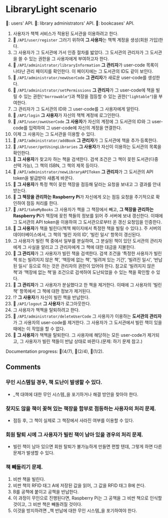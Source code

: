 # LibraryLight scenario

:small_orange_diamond:: users' API.
:small_blue_diamond:: library administrators' API.
:small_red_triangle:: bookcases' API.

1. 사용자가 책첵 서비스가 적용된 도서관을 이용하려고 한다.
2. :small_orange_diamond: `/API/user/register` 그러기 위하여 **그 사용자**는 책첵 계정을 생성(회원 가입)한다.
3. 그 사용자가 그 도서관에 가서 인증 절차를 밟았다. 그 도서관의 관리자가 그 도서관을 쓸 수 있는 권한을 그 사용자에게 부여하고자 한다.
4. :small_blue_diamond: `/API/administrator/libraryInformation` **그 관리자**가 user-code 목록이 나타난 관리 페이지를 확인한다. 이 페이지에는 그 도서관의 ID도 같이 보인다.
5. :small_blue_diamond: `/API/administrator/newUserCode` **그 관리자**가 새로운 user-code를 생성한다. 
6. :small_blue_diamond: `/API/administrator/setPermissions` **그 관리자**가 그 user-code에 책을 빌릴 수 있는 권한(`"borrowable"`)과 책장을 점등할 수 있는 권한(`"lightable"`)을 부여한다.
7. 그 관리자가 그 도서관의 ID와 그 user-code를 그 사용자에게 알린다.
8. :small_orange_diamond: `/API/login` **그 사용자**가 자신의 책첵 계정에 로그인한다.
9. :small_orange_diamond: `/API/user/ownUserCode` **그 사용자**가 자신의 계정에 그 도서관의 ID와 그 user-code를 입력하여 그 user-code에 자신의 계정을 연결한다.
10. 이제 그 사용자는 그 도서관을 이용할 수 있다.
11. :small_blue_diamond: `/API/administrator/addBook` **그 관리자**가 그 도서관에 책을 추가·등록한다.
12. :small_orange_diamond: `/API/user/getUsingLibraries` **그 사용자**가 자신이 이용하는 도서관의 목록을 확인한다.
13. :small_orange_diamond: **그 사용자**가 찾고자 하는 책을 검색한다. 검색 조건은 그 책이 꽂힌 도서관(다중 선택 가능), 그 책의 ISBN, 그 책의 제목 등이다.
14. :small_blue_diamond: `/API/administrator/newLibraryAPIToken` **그 관리자**가 그 도서관의 API token을 발급받아 새롭게 바꾼다.
15. :small_orange_diamond: **그 사용자**가 특정 책이 꽂힌 책장을 점등해 달라는 요청을 보내고 그 결과를 안내받는다.
16. :small_red_triangle: **그 책장을 관리하는 Raspberry Pi**가 자신에게 오는 점등 요청을 주기적으로 확인하여 점등 처리를 한다.
17. :small_red_triangle: `/API/takeMyBooks` 그 사용자가 책을 그 책장에서 빼고, **그 책장을 관리하는 Raspberry Pi**가 책장에 꽂힌 책들의 정보를 읽어 주 서버에 보내 갱신한다. 이때에 그 도서관의 API token을 이용하여 그 도서관으로부터 온 갱신 요청임을 인증한다.
18. :small_orange_diamond: **그 사용자**가 책을 빌린다(첵책 페이지에서 특정한 책을 빌릴 수 있다.). 주 서버의 데이터베이스에서, 그 책의 ‘빌린 자의 ID’, ‘빌린 일시’ 항목이 갱신된다.
19. 그 사용자가 빌린 책 중에서 일부를 분실하여, 그 분실된 책이 있던 도서관의 관리자에게 그 사실을 알리고 그 관리자에게 그 책에 대한 대금을 지불한다.
20. :small_blue_diamond: **그 관리자**가 그 사용자가 빌린 책을 검색한다. 검색 조건을 ‘특정한 사용자가 빌린 책 또는 빌려지지 않은 책’, ‘책장에 없는 책’, ‘빌려져 있는 기간’, ‘빌려진 일시’, ‘반납된 일시’ 등으로 하는 것은 관리자의 권한이 있어야 한다. 참고로 ‘빌려지지 않은 책’과 ‘책장에 없는 책’을 조건으로 검색하여 도난되었을 수 있는 책을 확인할 수 있다.
21. :small_blue_diamond: **그 관리자**가 그 사용자가 분실했다고 한 책을 제거한다. 이때에 그 사용자의 ‘빌린 책’ 항목에서 그 책에 대한 정보가 제거된다.
22. :interrobang: **그 사용자**가 자신이 빌린 책을 반납한다.
23. :small_orange_diamond: `/API/logout` **그 사용자**가 로그아웃한다.
24. 그 사용자가 책첵을 탈퇴하려고 한다.
25. :small_blue_diamond: `/API/administrator/deleteUserCode` 그 사용자가 이용하는 **도서관의 관리자**가 그 사용자의 user-code를 제거한다. 그 사용자가 그 도서관에서 빌린 책이 있을 때에는 이 작업을 할 수 없다.
26. :small_orange_diamond: **그 사용자**가 책첵을 탈퇴한다. 그 사용자에 해당하는 모든 user-code가 제거되고, 그 사용자가 빌린 책들이 반납 상태로 바뀐다.(문제: 하기 문제 참고.)

Documentation progress: :small_orange_diamond:(4/7), :small_blue_diamond:(2/4), :small_red_triangle:(1/2).



## Comments

### 무인 시스템일 경우, 책 도난이 발생할 수 있다.
 - _책 대여에 대한 무인 시스템_을 포기하거나 해결 방안을 찾아야 한다.

###  찾지도 않을 책이 꽂혀 있는 책장을 함부로 점등하는 사용자의 처리 문제.
 - 점등 후, 그 책이 실제로 그 책장에서 사라진 여부를 이용할 수 있다.

### 회원 탈퇴 시에 그 사용자가 빌린 책이 남아 있을 경우의 처리 문제.
 - 빌린 책이 남아 있으면 회원 탈퇴가 불가능하게 만들면 편할 텐데, 그렇게 하면 다른 문제가 발생할 수 있다.

### 책 빼돌리기 문제.
 1. 비싼 책을 빌린다.
 2. 비싼 책의 RFID 태그 A에 저장된 값을 읽어, 그 값을 RFID 태그 B에 쓴다.
 3. B를 공책에 붙이고 공책을 반납한다.
 4. 이 과정이 무인으로 진행된다면, Raspberry Pi는 그 공책을 그 비싼 책으로 인식할 것이고, 그 비싼 책은 빼돌려질 것이다.
 5. 이것을 방지하려면 _책 반납에 대한 무인 시스템_을 포기하여야 한다.
